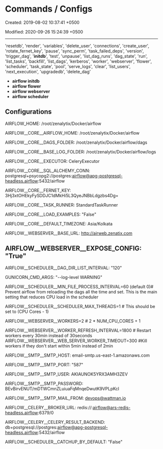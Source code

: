 # Commands / Configs

Created: 2019-08-02 10:37:41 +0500

Modified: 2020-09-26 15:24:39 +0500

---

'resetdb', 'render', 'variables', 'delete_user', 'connections', 'create_user', 'rotate_fernet_key', 'pause', 'sync_perm', 'task_failed_deps', 'version', 'trigger_dag', '**initdb**', 'test', 'unpause', 'list_dag_runs', 'dag_state', 'run', 'list_tasks', 'backfill', 'list_dags', 'kerberos', 'worker', 'webserver', 'flower', 'scheduler', 'task_state', 'pool', 'serve_logs', 'clear', 'list_users', 'next_execution', 'upgradedb', 'delete_dag'


-   **airflow initdb**
-   **airflow flower**
-   **airflow webserver**
-   **airflow scheduler**

## Configurations

AIRFLOW_HOME: /root/zenalytix/Docker/airflow

AIRFLOW__CORE__AIRFLOW_HOME: /root/zenalytix/Docker/airflow

AIRFLOW__CORE__DAGS_FOLDER: /root/zenalytix/Docker/airflow/dags

AIRFLOW__CORE__BASE_LOG_FOLDER: /root/zenalytix/Docker/airflow/logs

AIRFLOW__CORE__EXECUTOR: CeleryExecutor

AIRFLOW__CORE__SQL_ALCHEMY_CONN: postgresql+psycopg2://postgres:airflow@apg-postgresql-headless.airflow:5432/airflow

AIRFLOW__CORE__FERNET_KEY: 3Hj3xtOHEkyFySDDJC1dMkHi5L3QyeJNBbLdgzbs4Dg=

AIRFLOW__CORE__TASK_RUNNER: StandardTaskRunner

AIRFLOW__CORE__LOAD_EXAMPLES: "False"

AIRFLOW__CORE__DEFAULT_TIMEZONE: Asia/Kolkata

AIRFLOW__WEBSERVER__BASE_URL: <http://airweb.zenatix.com>

## AIRFLOW__WEBSERVER__EXPOSE_CONFIG: "True"

AIRFLOW__SCHEDULER__DAG_DIR_LIST_INTERVAL: "120"

GUNICORN_CMD_ARGS: "--log-level WARNING"

AIRFLOW__SCHEDULER__MIN_FILE_PROCESS_INTERVAL=60 (default 0)# Prevent airflow from reloading the dags all the time and set. This is the main setting that reduces CPU load in the scheduler

AIRFLOW__SCHEDULER__SCHEDULER_MAX_THREADS=1 # This should be set to (CPU Cores - 1)

AIRFLOW__WEBSERVER__WORKERS=2 # 2 * NUM_CPU_CORES + 1

AIRFLOW__WEBSERVER__WORKER_REFRESH_INTERVAL=1800 # Restart workers every 30min instead of 30seconds
AIRFLOW__WEBSERVER__WEB_SERVER_WORKER_TIMEOUT=300 #Kill workers if they don't start within 5min instead of 2min

AIRFLOW__SMTP__SMTP_HOST: email-smtp.us-east-1.amazonaws.com

AIRFLOW__SMTP__SMTP_PORT: "587"

AIRFLOW__SMTP__SMTP_USER: AKIAUNOK5YRX3AMH3ZEV

AIRFLOW__SMTP__SMTP_PASSWORD: BEvBirvENUT/mDTWCmnZLuiuaFqMnqeDwutK9VPLpKcI

AIRFLOW__SMTP__SMTP_MAIL_FROM: devops@wattman.io

AIRFLOW__CELERY__BROKER_URL: redis://:airflow@ars-redis-headless.airflow:6379/0

AIRFLOW__CELERY__CELERY_RESULT_BACKEND: db+postgresql://postgres:airflow@apg-postgresql-headless.airflow:5432/airflow

AIRFLOW__SCHEDULER__CATCHUP_BY_DEFAULT: "False"
